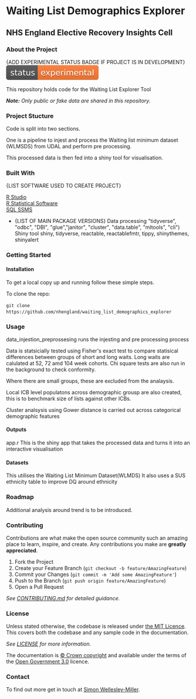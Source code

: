 # Waiting List Demographics Explorer
## NHS England Elective Recovery Insights Cell

### About the Project

{ADD EXPERIMENTAL STATUS BADGE IF PROJECT IS IN DEVELOPMENT}
[![status: experimental](https://github.com/GIScience/badges/raw/master/status/experimental.svg)](https://github.com/GIScience/badges#experimental)

This repository holds code for the Waiting List Explorer Tool

_**Note:** Only public or fake data are shared in this repository._

### Project Stucture

Code is split into two sections.

One is a pipeline to injest and process the Waiting list minimum dataset (WLMSDS) from UDAL and perform pre processing.

This processed data is then fed into a shiny tool for visualisation.

### Built With

{LIST SOFTWARE USED TO CREATE PROJECT}

[R Studio](http://www.rstudio.com/.)  
[R Statistical Software](https://www.R-project.org/.)  
[SQL SSMS](https://learn.microsoft.com/en-us/sql/ssms/download-sql-server-management-studio-ssms?view=sql-server-ver16)  


- {LIST OF MAIN PACKAGE VERSIONS}
Data processing
"tidyverse", "odbc",  "DBI", "glue","janitor",   "cluster", "data.table", "mltools", "cli") 
Shiny tool
shiny, tidyverse, reactable, reactablefmtr, tippy, shinythemes, shinyalert

### Getting Started

#### Installation

To get a local copy up and running follow these simple steps.

To clone the repo:

`git clone https://github.com/nhengland/waiting_list_demographics_explorer`



### Usage
data_injestion_preprossesing runs the injesting and pre processing process

Data is statsicially tested using Fisher's exact test to compare statisical differences between groups of short and long waits.  Long waits are calulated at 52, 72 amd 104 week cohorts.
Chi square tests are also run in the background to check conformity.

Where there are small groups, these are excluded from the analaysis.

Local ICB level populatons across demographic grousp are also created, this is to benchmark size of lists against other ICBs.

Cluster analsysis using Gower distance is carried out across categorical demographic features



#### Outputs
app.r
This is the shiny app that takes the processed data and turns it into an interactive visualisation



#### Datasets
This utilises the Waiting List Minimum Dataset(WLMDS)
It also uses a SUS ethnicity table to improve DQ around ethnicity


### Roadmap

Additional analysis around trend is to be introduced.

### Contributing

Contributions are what make the open source community such an amazing place to learn, inspire, and create. Any contributions you make are **greatly appreciated**.

1. Fork the Project
2. Create your Feature Branch (`git checkout -b feature/AmazingFeature`)
3. Commit your Changes (`git commit -m 'Add some AmazingFeature'`)
4. Push to the Branch (`git push origin feature/AmazingFeature`)
5. Open a Pull Request

_See [CONTRIBUTING.md](./CONTRIBUTING.md) for detailed guidance._

### License

Unless stated otherwise, the codebase is released under [the MIT Licence][mit].
This covers both the codebase and any sample code in the documentation.

_See [LICENSE](./LICENSE) for more information._

The documentation is [© Crown copyright][copyright] and available under the terms
of the [Open Government 3.0][ogl] licence.

[mit]: LICENCE
[copyright]: http://www.nationalarchives.gov.uk/information-management/re-using-public-sector-information/uk-government-licensing-framework/crown-copyright/
[ogl]: http://www.nationalarchives.gov.uk/doc/open-government-licence/version/3/

### Contact

To find out more get in touch at [Simon Wellesley-Miller](mailto:simon.wellesley-miller@nhs.net).

<!-- ### Acknowledgements -->

